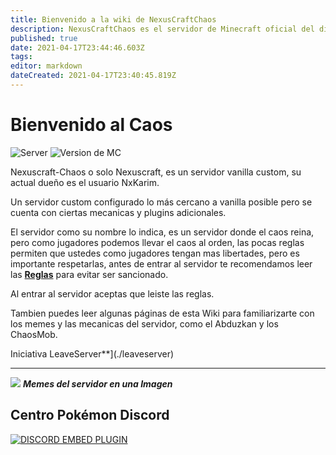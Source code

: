 ```yaml
---
title: Bienvenido a la wiki de NexusCraftChaos
description: NexusCraftChaos es el servidor de Minecraft oficial del discord de Centro Pokémon. ¡Unete al servidor y disfruta jugando con nosotros!
published: true
date: 2021-04-17T23:44:46.603Z
tags: 
editor: markdown
dateCreated: 2021-04-17T23:40:45.819Z
---
```


# Bienvenido al Caos
![Server](https://img.shields.io/badge/IP:-nexuscraftchaos.serv.gs-red.svg) ![Version de MC](https://img.shields.io/badge/Version:-1.16.5-sucess.svg)

Nexuscraft-Chaos o solo Nexuscraft, es un servidor vanilla custom, su actual dueño es el usuario NxKarim.

Un servidor custom configurado lo más cercano a vanilla posible pero se cuenta con ciertas mecanicas y plugins adicionales.

El servidor como su nombre lo indica, es un servidor donde el caos reina, pero como jugadores podemos llevar el caos al orden, las pocas reglas permiten que ustedes como jugadores tengan mas libertades, pero es importante respetarlas, antes de entrar al servidor te recomendamos leer las [**Reglas**](./info/reglas) para evitar ser sancionado.

Al entrar al servidor aceptas que leiste las reglas.

Tambien puedes leer algunas páginas de esta Wiki para familiarizarte con los memes y las mecanicas del servidor, como el Abduzkan y los ChaosMob.

Iniciativa LeaveServer**](./leaveserver)

---
![](https://cdn.discordapp.com/attachments/556529167529803776/592191934903222292/cp.png)
***Memes del servidor en una Imagen***

## Centro Pokémon Discord
<a href="https://discord.gg/cpokemon">![DISCORD EMBED PLUGIN](https://discordapp.com/api/guilds/118264827201191937/widget.png?style=banner2)</a>